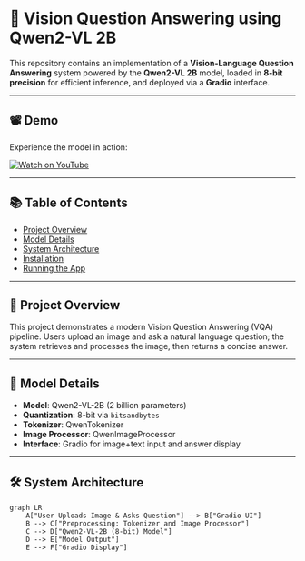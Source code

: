 # 🧠 Vision Question Answering using Qwen2-VL 2B

This repository contains an implementation of a **Vision-Language Question Answering** system powered by the **Qwen2-VL 2B** model, loaded in **8-bit precision** for efficient inference, and deployed via a **Gradio** interface.

---

## 📽️ Demo

Experience the model in action:

[![Watch on YouTube](https://img.youtube.com/vi/0rbg9O6M0Sk/hqdefault.jpg)](https://www.youtube.com/watch?v=0rbg9O6M0Sk)

---

## 📚 Table of Contents

- [Project Overview](#-project-overview)  
- [Model Details](#-model-details)  
- [System Architecture](#-system-architecture)  
- [Installation](#-installation)  
- [Running the App](#-running-the-app)   

---

## 🚀 Project Overview

This project demonstrates a modern Vision Question Answering (VQA) pipeline. Users upload an image and ask a natural language question; the system retrieves and processes the image, then returns a concise answer.

---

## 🧠 Model Details

- **Model**: Qwen2-VL-2B (2 billion parameters)  
- **Quantization**: 8-bit via `bitsandbytes`  
- **Tokenizer**: QwenTokenizer  
- **Image Processor**: QwenImageProcessor  
- **Interface**: Gradio for image+text input and answer display  

---

## 🛠️ System Architecture

```mermaid
graph LR
    A["User Uploads Image & Asks Question"] --> B["Gradio UI"]
    B --> C["Preprocessing: Tokenizer and Image Processor"]
    C --> D["Qwen2-VL-2B (8-bit) Model"]
    D --> E["Model Output"]
    E --> F["Gradio Display"]
